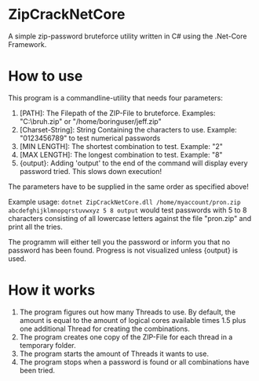 # ZipCrackNetCore

A simple zip-password bruteforce utility written in C# using the .Net-Core Framework.

# How to use

This program is a commandline-utility that needs four parameters:
1. \[PATH\]: The Filepath of the ZIP-File to bruteforce. Examples: "C:\bruh.zip" or "/home/boringuser/jeff.zip"
2. \[Charset-String\]: String Containing the characters to use. Example: "0123456789" to test numerical passwords
3. \[MIN LENGTH\]: The shortest combination to test. Example: "2"
4. \[MAX LENGTH\]: The longest combination to test. Example: "8"
5. {output}: Adding 'output' to the end of the command will display every password tried. This slows down execution!

The parameters have to be supplied in the same order as specified above!

Example usage: `dotnet ZipCrackNetCore.dll /home/myaccount/pron.zip abcdefghijklmnopqrstuvwxyz 5 8 output` would test passwords with 5 to 8 characters consisting of all lowercase letters against the file "pron.zip" and print all the tries.

The programm will either tell you the password or inform you that no password has been found. Progress is not visualized unless {output} is used.

# How it works

1. The program figures out how many Threads to use. By default, the amount is equal to the amount of logical cores available times 1.5 plus one additional Thread for creating the combinations.
2. The program creates one copy of the ZIP-File for each thread in a temporary folder.
3. The program starts the amount of Threads it wants to use.
4. The program stops when a password is found or all combinations have been tried.
   
